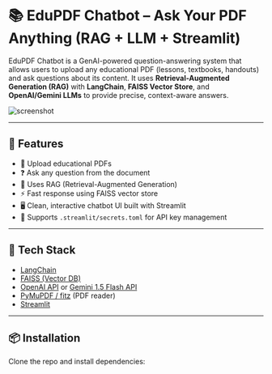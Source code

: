 # 📚 EduPDF Chatbot – Ask Your PDF Anything (RAG + LLM + Streamlit)

EduPDF Chatbot is a GenAI-powered question-answering system that allows users to upload any educational PDF (lessons, textbooks, handouts) and ask questions about its content. It uses **Retrieval-Augmented Generation (RAG)** with **LangChain**, **FAISS Vector Store**, and **OpenAI/Gemini LLMs** to provide precise, context-aware answers.

![screenshot](https://user-images.githubusercontent.com/your-username/sample-edupdf-bot.png) <!-- Optional: Add a screenshot of your chatbot UI -->

---

## 🚀 Features

- 📄 Upload educational PDFs
- ❓ Ask any question from the document
- 🧠 Uses RAG (Retrieval-Augmented Generation)
- ⚡ Fast response using FAISS vector store
- 🖥️ Clean, interactive chatbot UI built with Streamlit
- 🔐 Supports `.streamlit/secrets.toml` for API key management

---

## 🧰 Tech Stack

- [LangChain](https://www.langchain.com/)
- [FAISS (Vector DB)](https://github.com/facebookresearch/faiss)
- [OpenAI API](https://platform.openai.com/) or [Gemini 1.5 Flash API](https://ai.google.dev/)
- [PyMuPDF / fitz](https://pymupdf.readthedocs.io/) (PDF reader)
- [Streamlit](https://streamlit.io/)

---

## 📦 Installation

Clone the repo and install dependencies:
